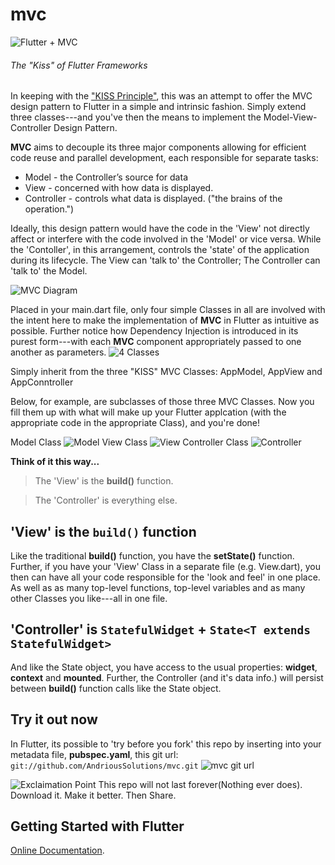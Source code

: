 # mvc
![Flutter + MVC](https://i.imgur.com/MdZJpMi.png)
###### The "Kiss" of Flutter Frameworks

In keeping with the ["KISS Principle"](https://en.wikipedia.org/wiki/KISS_principle), this was an attempt
to offer the MVC design pattern to Flutter in a simple 
and intrinsic fashion. Simply extend three classes---and you've then
the means to implement the Model-View-Controller Design Pattern.

**MVC** aims to decouple its three major components allowing
for efficient code reuse and parallel development, each responsible
for separate tasks:

* Model - the Controller’s source for data
* View - concerned with how data is displayed.
* Controller - controls what data is displayed. ("the brains of the operation.")

Ideally, this design pattern would have the  code in the 'View' not directly
affect or interfere with the code involved in the 'Model' or vice versa.
While the 'Contoller', in this arrangement, controls the
'state' of the application during its lifecycle. The View can 'talk to' the Controller;
The Controller can 'talk to' the Model.

![MVC Diagram](https://i.imgur.com/r4C1y28.png)

Placed in your main.dart file, only four simple Classes in all are involved with the intent here
to make the implementation of **MVC** in Flutter as intuitive as possible.
Further notice how Dependency Injection is introduced in its purest form---with
each **MVC** component appropriately passed to one another as parameters.
![4 Classes](https://i.imgur.com/BqxMSeP.png)


Simply inherit from the three "KISS" MVC Classes: 
AppModel, AppView and AppConntroller

Below, for example, are subclasses of those three MVC Classes.
Now you fill them up with what will make up your Flutter applcation
(with the appropriate code in the appropriate Class), and you're done!

Model Class
![Model](https://i.imgur.com/mUIo8sq.png)
View Class
![View](https://i.imgur.com/3N73L5D.png)
Controller Class
![Controller](https://i.imgur.com/FVX3YHx.png)


**Think of it this way...**
> The 'View' is the **build()** function.

> The 'Controller' is everything else.
                                  
## 'View' is the `build()` function
Like the traditional **build()** function, you have the 
**setState()** function. Further, if you have your 'View'
Class in a separate file (e.g. View.dart), you then can have
all your code responsible for the 'look and feel' in one place.
As well as as many top-level functions, top-level variables 
and as many other Classes you like---all in one file.
## 'Controller' is `StatefulWidget` + `State<T extends StatefulWidget>`
And like the State object, you have access to the 
usual properties: **widget**, **context** and **mounted**. Further,
the Controller (and it's data info.) will persist between **build()** function calls like
the State object.

## Try it out now
In Flutter, its possible to 'try before you fork' this repo by inserting
into your metadata file, **pubspec.yaml**, this git url: `git://github.com/AndriousSolutions/mvc.git`
![mvc git url](https://i.imgur.com/gIc1ejh.png)

![Exclaimation Point](https://i.imgur.com/KfdDFVK.png)
This repo will not last forever(Nothing ever does). Download it. Make it better. Then Share.
 ## Getting Started with Flutter

[Online Documentation](https://flutter.io/).